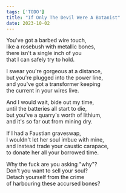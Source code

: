 ```yaml
---
tags: ['TODO']
title: "If Only The Devil Were A Botanist"
date: 2023-10-02
---
```


You've got a barbed wire touch,  
like a rosebush with metallic bones,  
there isn't a single inch of you  
that I can safely try to hold.

I swear you're gorgeous at a distance,  
but you're plugged into the power line,  
and you've got a transformer keeping  
the current in your wires live.

And I would wait, bide out my time,  
until the batteries all start to die,  
but you've a quarry's worth of lithium,  
and it's so far out from mining dry.

If I had a Faustian graveswap,  
I wouldn't let her soul imbue with mine,  
and instead trade your caustic carapace,  
to donate her all your borrowed time.

Why the fuck are you asking "why"?  
Don't you want to sell your soul?  
Detach yourself from the crime  
of harbouring these accursed bones?
